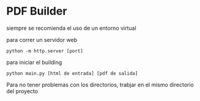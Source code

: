 # PDF Builder
siempre se recomienda el uso de un entorno virtual

para correr un servidor web
~~~shell
python -m http.server [port]
~~~
para iniciar el building
~~~shell
python main.py [html de entrada] [pdf de salida]
~~~
Para no tener problemas con los directorios, trabjar
en el mismo directorio del proyecto

